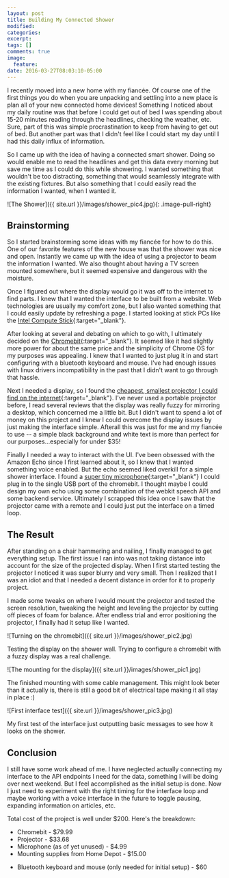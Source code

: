 ```yaml
---
layout: post
title: Building My Connected Shower
modified:
categories: 
excerpt:
tags: []
comments: true
image:
  feature:
date: 2016-03-27T08:03:10-05:00
---
```


I recently moved into a new home with my fiancée. Of course one of the first things you do when you are unpacking and settling into a new place is plan all of your new connected home devices! Something I noticed about my daily routine was that before I could get out of bed I was spending about 15-20 minutes reading through the headlines, checking the weather, etc. Sure, part of this was simple procrastination to keep from having to get out of bed. But another part was that I didn't feel like I could start my day until I had this daily influx of information.

So I came up with the idea of having a connected smart shower. Doing so would enable me to read the headlines and get this data every morning but save me time as I could do this while showering. I wanted something that wouldn't be too distracting, something that would seamlessly integrate with the existing fixtures. But also something that I could easily read the information I wanted, when I wanted it.

![The Shower]({{ site.url }}/images/shower_pic4.jpg){: .image-pull-right}

## Brainstorming
So I started brainstorming some ideas with my fiancée for how to do this. One of our favorite features of the new house was that the shower was nice and open. Instantly we came up with the idea of using a projector to beam the information I wanted. We also thought about having a TV screen mounted somewhere, but it seemed expensive and dangerous with the moisture.

Once I figured out where the display would go it was off to the internet to find parts. I knew that I wanted the interface to be built from a website. Web technologies are usually my comfort zone, but I also wanted something that I could easily update by refreshing a page. I started looking at stick PCs like the [Intel Compute Stick](http://www.newegg.com/Product/Product.aspx?Item=N82E16883800005&nm_mc=KNC-GoogleAdwords-PC&cm_mmc=KNC-GoogleAdwords-PC-_-pla-_-Desktop+PC-_-N82E16883800005&gclid=Cj0KEQjwid63BRCswIGqyOubtrUBEiQAvTol0dvtM3XgfgQ88nhdeb4Mc1cmDvMM7KsRZdCT8yDAW5gaAhYg8P8HAQ&gclsrc=aw.ds){:target="_blank"}.

After looking at several and debating on which to go with, I ultimately decided on the [Chromebit](http://www.newegg.com/Product/Product.aspx?Item=N82E16883221147&nm_mc=TEMC-RMA-Approvel&cm_mmc=TEMC-RMA-Approvel-_-Content-_-text-_-){:target="_blank"}. It seemed like it had slightly more power for about the same price and the simplicity of Chrome OS for my purposes was appealing. I knew that I wanted to just plug it in and start configuring with a bluetooth keyboard and mouse. I've had enough issues with linux drivers incompatibility in the past that I didn't want to go through that hassle.

Next I needed a display, so I found the [cheapest, smallest projector I could find on the internet](http://www.gearbest.com/projector/pp_3252.html){:target="_blank"}. I've never used a portable projector before, I read several reviews that the display was really fuzzy for mirroring a desktop, which concerned me a little bit. But I didn't want to spend a lot of money on this project and I knew I could overcome the display issues by just making the interface simple. Afterall this was just for me and my fiancée to use -- a simple black background and white text is more than perfect for our purposes...especially for under $35!

Finally I needed a way to interact with the UI. I've been obsessed with the Amazon Echo since I first learned about it, so I knew that I wanted something voice enabled. But the echo seemed liked overkill for a simple shower interface. I found a [super tiny microphone](http://www.amazon.com/VONOTO-Microphone-Notebook-Recognition-Software/dp/B00R5O816Y?ie=UTF8&psc=1&redirect=true&ref_=od_aui_detailpages00){:target="_blank"} I could plug in to the single USB port of the chromebit. I thought maybe I could design my own echo using some combination of the webkit speech API and some backend service. Ultimately I scrapped this idea once I saw that the projector came with a remote and I could just put the interface on a timed loop.

## The Result
After standing on a chair hammering and nailing, I finally managed to get everything setup. The first issue I ran into was not taking distance into account for the size of the projected display. When I first started testing the projector I noticed it was super blurry and very small. Then I realized that I was an idiot and that I needed a decent distance in order for it to properly project.

I made some tweaks on where I would mount the projector and tested the screen resolution, tweaking the height and leveling the projector by cutting off pieces of foam for balance. After endless trial and error positioning the projector, I finally had it setup like I wanted.

![Turning on the chromebit]({{ site.url }}/images/shower_pic2.jpg)

Testing the display on the shower wall. Trying to configure a chromebit with a fuzzy display was a real challenge.

![The mounting for the display]({{ site.url }}/images/shower_pic1.jpg)

The finished mounting with some cable management. This might look beter than it actually is, there is still a good bit of electrical tape making it all stay in place :)

![First interface test]({{ site.url }}/images/shower_pic3.jpg)

My first test of the interface just outputting basic messages to see how it looks on the shower.

## Conclusion
I still have some work ahead of me. I have neglected actually connecting my interface to the API endpoints I need for the data, something I will be doing over next weekend. But I feel accomplished as the initial setup is done. Now I just need to experiment with the right timing for the interface loop and maybe working with a voice interface in the future to toggle pausing, expanding information on articles, etc.

Total cost of the project is well under $200. Here's the breakdown:

- Chromebit - $79.99
- Projector - $33.68
- Microphone (as of yet unused) - $4.99
- Mounting supplies from Home Depot - $15.00
* Bluetooth keyboard and mouse (only needed for initial setup) - $60